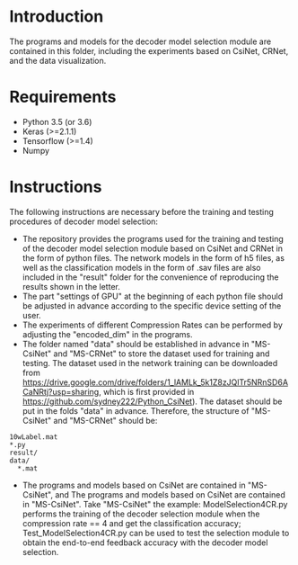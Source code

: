 # Introduction
The programs and models for the decoder model selection module are contained in this folder, including the experiments based on CsiNet, CRNet, and the data visualization.

# Requirements
- Python 3.5 (or 3.6)
- Keras (>=2.1.1)
- Tensorflow (>=1.4)
- Numpy

# Instructions
The following instructions are necessary before the training and testing procedures of decoder model selection:
- The repository provides the programs used for the training and testing of the decoder model selection module based on CsiNet and CRNet in the form of python files. The network models in the form of h5 files, as well as the classification models in the form of .sav files are also included in the "result" folder for the convenience of reproducing the results shown in the letter.
- The part "settings of GPU" at the beginning of each python file should be adjusted in advance according to the specific device setting of the user.
- The experiments of different Compression Rates can be performed by adjusting the "encoded_dim" in the programs.
- The folder named "data" should be established in advance in "MS-CsiNet" and "MS-CRNet" to store the dataset used for training and testing.
The dataset used in the network training can be downloaded from https://drive.google.com/drive/folders/1_lAMLk_5k1Z8zJQlTr5NRnSD6ACaNRtj?usp=sharing, which is first provided in https://github.com/sydney222/Python_CsiNet). The dataset should be put in the folds "data" in advance. Therefore, the structure of "MS-CsiNet" and "MS-CRNet" should be:

```
10wLabel.mat
*.py
result/
data/
  *.mat
```

- The programs and models based on CsiNet are contained in "MS-CsiNet", and  The programs and models based on CsiNet are contained in "MS-CsiNet". Take "MS-CsiNet" the example: ModelSelection4CR.py performs the training of the decoder selection module when the compression rate == 4 and get the classification accuracy; Test_ModelSelection4CR.py can be used to test the selection module to obtain the end-to-end feedback accuracy with the decoder model selection.
